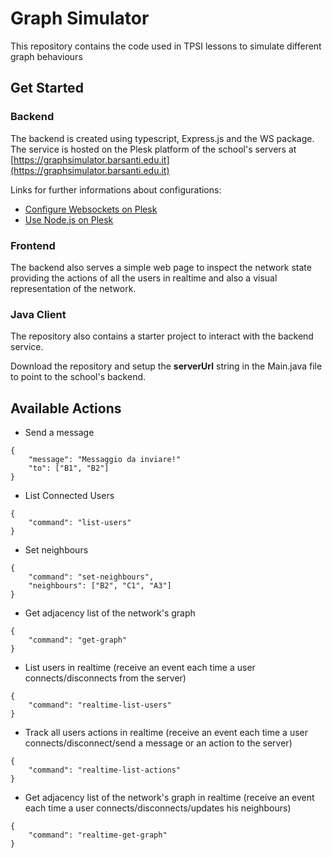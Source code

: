 # Graph Simulator

This repository contains the code used in TPSI lessons to simulate different graph behaviours

## Get Started

### Backend

The backend is created using typescript, Express.js and the WS package. The service is hosted on the Plesk platform of the school's servers at [https://graphsimulator.barsanti.edu.it](https://graphsimulator.barsanti.edu.it)

Links for further informations about configurations:

- [Configure Websockets on Plesk](https://www.plesk.com/kb/support/does-node-js-on-plesk-support-websockets-socket-io/)
- [Use Node.js on Plesk](https://www.plesk.com/blog/product-technology/node-js-plesk-onyx/)

### Frontend

The backend also serves a simple web page to inspect the network state providing the actions of all the users in realtime and also a visual representation of the network.

### Java Client

The repository also contains a starter project to interact with the backend service.

Download the repository and setup the <b>serverUrl</b> string in the Main.java file to point to the school's backend.

## Available Actions

- Send a message

```
{
    "message": "Messaggio da inviare!"
    "to": ["B1", "B2"]
}
```

- List Connected Users

```
{
    "command": "list-users"
}
```

- Set neighbours

```
{
    "command": "set-neighbours",
    "neighbours": ["B2", "C1", "A3"]
}
```

- Get adjacency list of the network's graph

```
{
    "command": "get-graph"
}
```

- List users in realtime (receive an event each time a user connects/disconnects from the server)

```
{
    "command": "realtime-list-users"
}
```

- Track all users actions in realtime (receive an event each time a user connects/disconnect/send a message or an action to the server)

```
{
    "command": "realtime-list-actions"
}
```

- Get adjacency list of the network's graph in realtime (receive an event each time a user connects/disconnects/updates his neighbours)

```
{
    "command": "realtime-get-graph"
}
```
